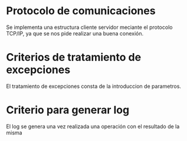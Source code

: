 # Protocolo de comunicaciones
Se implementa una estructura cliente servidor meciante el protocolo TCP/IP, ya que se nos pide realizar una buena conexión.
# Criterios de tratamiento de excepciones
El tratamiento de excepciones consta de la introduccion de parametros.
# Criterio para generar log
El log se genera una vez realizada una operación con el resultado de la misma